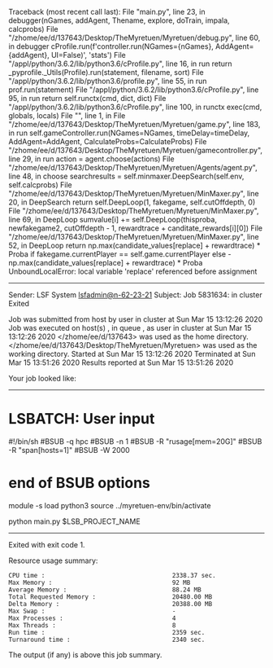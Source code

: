 Traceback (most recent call last):
  File "main.py", line 23, in <module>
    debugger(nGames, addAgent, Thename, explore, doTrain, impala, calcprobs)
  File "/zhome/ee/d/137643/Desktop/TheMyretuen/Myretuen/debug.py", line 60, in debugger
    cProfile.run(f'controller.run(NGames={nGames}, AddAgent={addAgent}, UI=False)', 'stats')
  File "/appl/python/3.6.2/lib/python3.6/cProfile.py", line 16, in run
    return _pyprofile._Utils(Profile).run(statement, filename, sort)
  File "/appl/python/3.6.2/lib/python3.6/profile.py", line 55, in run
    prof.run(statement)
  File "/appl/python/3.6.2/lib/python3.6/cProfile.py", line 95, in run
    return self.runctx(cmd, dict, dict)
  File "/appl/python/3.6.2/lib/python3.6/cProfile.py", line 100, in runctx
    exec(cmd, globals, locals)
  File "<string>", line 1, in <module>
  File "/zhome/ee/d/137643/Desktop/TheMyretuen/Myretuen/game.py", line 183, in run
    self.gameController.run(NGames=NGames, timeDelay=timeDelay, AddAgent=AddAgent, CalculateProbs=CalculateProbs)
  File "/zhome/ee/d/137643/Desktop/TheMyretuen/Myretuen/gamecontroller.py", line 29, in run
    action = agent.choose(actions)
  File "/zhome/ee/d/137643/Desktop/TheMyretuen/Myretuen/Agents/agent.py", line 48, in choose
    searchresults = self.minmaxer.DeepSearch(self.env, self.calcprobs)
  File "/zhome/ee/d/137643/Desktop/TheMyretuen/Myretuen/MinMaxer.py", line 20, in DeepSearch
    return self.DeepLoop(1, fakegame, self.cutOffdepth, 0)
  File "/zhome/ee/d/137643/Desktop/TheMyretuen/Myretuen/MinMaxer.py", line 69, in DeepLoop
    sumvalue[i] += self.DeepLoop(thisproba, newfakegame2, cutOffdepth - 1, rewardtrace + canditate_rewards[i][0])
  File "/zhome/ee/d/137643/Desktop/TheMyretuen/Myretuen/MinMaxer.py", line 52, in DeepLoop
    return np.max(candidate_values[replace] + rewardtrace) * Proba if fakegame.currentPlayer == self.game.currentPlayer else -np.max(candidate_values[replace] + rewardtrace) * Proba
UnboundLocalError: local variable 'replace' referenced before assignment

------------------------------------------------------------
Sender: LSF System <lsfadmin@n-62-23-21>
Subject: Job 5831634: <NNAgent6MinMax-2-5-fix> in cluster <dcc> Exited

Job <NNAgent6MinMax-2-5-fix> was submitted from host <n-62-27-18> by user <s183905> in cluster <dcc> at Sun Mar 15 13:12:26 2020
Job was executed on host(s) <n-62-23-21>, in queue <hpc>, as user <s183905> in cluster <dcc> at Sun Mar 15 13:12:26 2020
</zhome/ee/d/137643> was used as the home directory.
</zhome/ee/d/137643/Desktop/TheMyretuen/Myretuen> was used as the working directory.
Started at Sun Mar 15 13:12:26 2020
Terminated at Sun Mar 15 13:51:26 2020
Results reported at Sun Mar 15 13:51:26 2020

Your job looked like:

------------------------------------------------------------
# LSBATCH: User input
#!/bin/sh
#BSUB -q hpc
#BSUB -n 1
#BSUB -R "rusage[mem=20G]"
#BSUB -R "span[hosts=1]"
#BSUB -W 2000
# end of BSUB options

module -s load python3
source ../myretuen-env/bin/activate

python main.py $LSB_PROJECT_NAME


------------------------------------------------------------

Exited with exit code 1.

Resource usage summary:

    CPU time :                                   2338.37 sec.
    Max Memory :                                 92 MB
    Average Memory :                             88.24 MB
    Total Requested Memory :                     20480.00 MB
    Delta Memory :                               20388.00 MB
    Max Swap :                                   -
    Max Processes :                              4
    Max Threads :                                8
    Run time :                                   2359 sec.
    Turnaround time :                            2340 sec.

The output (if any) is above this job summary.

